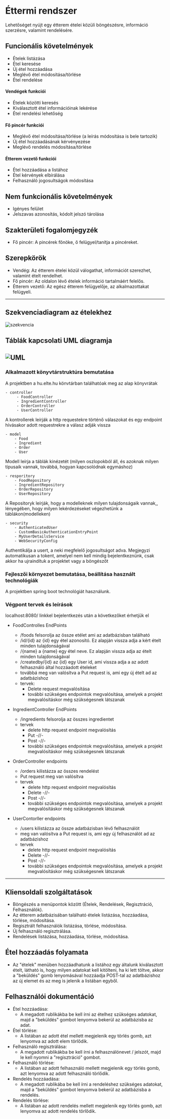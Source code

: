# Éttermi rendszer
Lehetőséget nyújt egy étterem ételei közüli böngészésre, információ szerzésre, valamint rendelésére.

## Funcionális követelmények
- Ételek listázása
- Étel keresése
- Új étel hozzáadása
- Meglévő étel módosítása/törlése
- Étel rendelése

#### Vendégek funkciói
- Ételek közötti keresés
- Kiválasztott étel információinak lekérése
- Étel rendelési lehetőség

#### Fő pincér funkciói
- Meglévő étel módosítása/törlése (a leírás módosítása is bele tartozik)
- Új étel hozzáadásának kérvényezése
- Meglévő rendelés módosítása/törlése

#### Étterem vezető funkciói
- Étel hozzáadása a listához
- Étel kérvények elbírálása
- Felhasználó jogosultságok módosítása

## Nem funkcionális követelmények
- Igényes felület
- Jelszavas azonosítás, kódolt jelszó tárolása

## Szakterületi fogalomjegyzék
- Fő pincér: A pincérek főnöke, ő felügyel/tanítja a pincéreket.

## Szerepkörök
- Vendég: Az étterem ételei közül válogathat, információt szerezhet, valamint ételt rendelhet.
- Fő pincér: Az oldalon lévő ételek információ tartalmáért felelős.
- Étterem vezető: Az egész étterem felügyelője, az alkalmazottakat felügyeli.
-----
## Szekvenciadiagram az ételekhez
![szekvencia](http://www.kepfeltoltes.eu/images/2019/11/07/687diagram.png)

## Táblák kapcsolati UML diagramja
![UML](http://www.kepfeltoltes.eu/images/2019/11/07/168uml.png)
 ------ 
 ### Alkalmazott könyvtárstruktúra bemutatása
 
A projektben a hu.elte.hu könvtárban találhatóak meg az alap könyvrátak

    - controller 
         - FoodController
         - IngredientController
         - OrderController
         - UserController
         
A kontrollerek leírják a http requestekre történő válaszokat és egy endpoint hívásakor adott requestrekre a válasz adják vissza
            
    - model
        - Food
        - Ingredient
        - Order
        - User
        
Modell leírja a táblák kinézetét (milyen oszlopokból áll, és azoknak milyen típusaik vannak, továbbá, hogyan kapcsolódnak egymáshoz)

    - resporitory
        - FoodRepository
        - IngredientRepository
        - OrderRepository
        - UserRepository
        
A Repositoryk leírják, hogy a modelleknek milyen tulajdonságaik vannak,, lényegében, hogy milyen lekérdezéseket végezhetünk a táblákon(modelleken)

    - security
        - AuthenticatedUser
        - CustomBasicAuthenticationEntryPoint
        - MyUserDetailsService
        - WebSecurityConfig
Authentikálja a usert, a neki megfelelő jogosultságot adva. Megjegyzi automatikusan a tokent, amelyel nem kell mindig bejelentkeznünk, csak akkor ha ujraindítuk a projektet vagy a böngészőt
### Fejleszői környezet bemutatása, beállítása használt technológiák
A projektben spring boot technológiát használunk.
### Végpont tervek és leírások
localhost:8080/ linkkel bejelentkezés után a következőket érhetjük el

- FoodControlles EndPoints

    - /foods felsorolja az össze etélet ami az adatbázisban található
    - /id/{id} az {id} egy étel azonosító. Ez alapján vissza adja a kért ételt minden tulajdonságával
    - /{name} a {name} egy étel neve. Ez alapján vissza adja az ételt minden tulajdonságával
    - /createdby/{id} az {id} egy User id, ami vissza adja a az adott felhasználó által hozzáadott ételeket
    - továbbá meg van valósítva a Put request is, ami egy új ételt ad az adatbázishoz
    - tervek: 
        - Delete request megvalósítása
        - további szükséges endpointok megvalósítása, amelyek a projekt megvalósításkor még szükségesnek látszanak
        
- IngredientController EndPoints
    
    - /ingredients felsorolja az összes ingredientet
    - tervek
        - delete http request endpoint megvalósítás
        - Put -//-
        - Post -//-
        - további szükséges endpointok megvalósítása, amelyek a projekt megvalósításkor még szükségesnek látszanak
- OrderController endpoints
    - /orders kilistázza az összes rendelést
    - Put request meg van valósítva
    - tervek
       - delete http request endpoint megvalósítás
       - Delete -//-
       - Post -//-
       - további szükséges endpointok megvalósítása, amelyek a projekt megvalósításkor még szükségesnek látszanak  
- UserContorller endpoints
    - /users kilistázza az össze adatbázisban lévő felhasználót
    -  meg van valósítva a Put request is, ami egy új felhasználót ad az adatbázishoz
    - tervek
        - delete http request endpoint megvalósítás
        - Delete -//-
        - Post -//-
        - további szükséges endpointok megvalósítása, amelyek a projekt megvalósításkor még szükségesnek látszanak  
------
## Kliensoldali szolgáltatások
 - Böngészés a menüpontok között (Ételek, Rendelések, Regisztráció, Felhasználók).
 - Az étterem adatbázisában található ételek listázása, hozzáadása, törlése, módosítása.
 - Regisztrált felhasználók listázása, törlése, módosítása.
 - Új felhasználó regisztrálása.
 - Rendelések listázása, hozzáadása, törlése, módosítása.

## Étel hozzáadás folyamata
 - Az "ételek" menüben hozzáadhatunk a listához egy általunk kiválasztott ételt, látható is, hogy milyen adatokat kell kitölteni, ha ki lett töltve, akkor a "beküldés" gomb lenyomásával hozzáadja POST-tal az adatbázishoz az új elemet és az meg is jelenik a listában egyből.
 
## Felhasználói dokumentáció
 - Étel hozzáadása:
    - A megadott rublikákba be kell írni az ételhez szükséges adatokat, majd a "beküldés" gombot lenyomva bekerül az adatbázisba az adat.
 - Étel törlése:
    - A listában az adott étel mellett megjelenik egy törlés gomb, azt lenyomva az adott elem törlődik.
 - Felhasználó regisztrálása:
    - A megadott rublikákba be kell írni a felhasználónevet / jelszót, majd le kell nyomni a "regisztráció" gombot.
 - Felhasználó törlése:
    - A listában az adott felhasználó mellett megjelenik egy törlés gomb, azt lenyomva az adott felhasználó törlődik.
 - Rendelés hozzáadása:
    - A megadott rublikába be kell írni a rendeléshez szükséges adatokat, majd a "beküldés" gombot lenyomva bekerül az adatbázisba a rendelés.
 - Rendelés törlése:
    - A listában az adott rendelés mellett megjelenik egy törlés gomb, azt lenyomva az adott rendelés törlődik.
